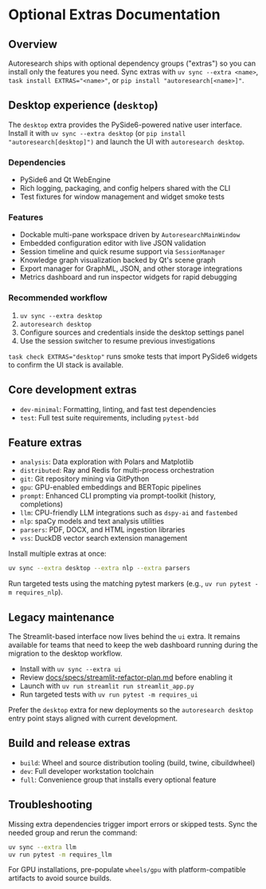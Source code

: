 # Optional Extras Documentation

## Overview

Autoresearch ships with optional dependency groups ("extras") so you can
install only the features you need. Sync extras with `uv sync --extra <name>`,
`task install EXTRAS="<name>"`, or `pip install "autoresearch[<name>]"`.

## Desktop experience (`desktop`)

The `desktop` extra provides the PySide6-powered native user interface. Install
it with `uv sync --extra desktop` (or `pip install "autoresearch[desktop]")`
and launch the UI with `autoresearch desktop`.

### Dependencies

- PySide6 and Qt WebEngine
- Rich logging, packaging, and config helpers shared with the CLI
- Test fixtures for window management and widget smoke tests

### Features

- Dockable multi-pane workspace driven by `AutoresearchMainWindow`
- Embedded configuration editor with live JSON validation
- Session timeline and quick resume support via `SessionManager`
- Knowledge graph visualization backed by Qt's scene graph
- Export manager for GraphML, JSON, and other storage integrations
- Metrics dashboard and run inspector widgets for rapid debugging

### Recommended workflow

1. `uv sync --extra desktop`
2. `autoresearch desktop`
3. Configure sources and credentials inside the desktop settings panel
4. Use the session switcher to resume previous investigations

`task check EXTRAS="desktop"` runs smoke tests that import PySide6 widgets to
confirm the UI stack is available.

## Core development extras

- `dev-minimal`: Formatting, linting, and fast test dependencies
- `test`: Full test suite requirements, including `pytest-bdd`

## Feature extras

- `analysis`: Data exploration with Polars and Matplotlib
- `distributed`: Ray and Redis for multi-process orchestration
- `git`: Git repository mining via GitPython
- `gpu`: GPU-enabled embeddings and BERTopic pipelines
- `prompt`: Enhanced CLI prompting via prompt-toolkit (history, completions)
- `llm`: CPU-friendly LLM integrations such as `dspy-ai` and `fastembed`
- `nlp`: spaCy models and text analysis utilities
- `parsers`: PDF, DOCX, and HTML ingestion libraries
- `vss`: DuckDB vector search extension management

Install multiple extras at once:

```bash
uv sync --extra desktop --extra nlp --extra parsers
```

Run targeted tests using the matching pytest markers (e.g.,
`uv run pytest -m requires_nlp`).

## Legacy maintenance

The Streamlit-based interface now lives behind the `ui` extra. It remains
available for teams that need to keep the web dashboard running during the
migration to the desktop workflow.

- Install with `uv sync --extra ui`
- Review [docs/specs/streamlit-refactor-plan.md](docs/specs/streamlit-refactor-plan.md)
  before enabling it
- Launch with `uv run streamlit run streamlit_app.py`
- Run targeted tests with `uv run pytest -m requires_ui`

Prefer the `desktop` extra for new deployments so the `autoresearch desktop`
entry point stays aligned with current development.

## Build and release extras

- `build`: Wheel and source distribution tooling (build, twine, cibuildwheel)
- `dev`: Full developer workstation toolchain
- `full`: Convenience group that installs every optional feature

## Troubleshooting

Missing extra dependencies trigger import errors or skipped tests. Sync the
needed group and rerun the command:

```bash
uv sync --extra llm
uv run pytest -m requires_llm
```

For GPU installations, pre-populate `wheels/gpu` with platform-compatible
artifacts to avoid source builds.
